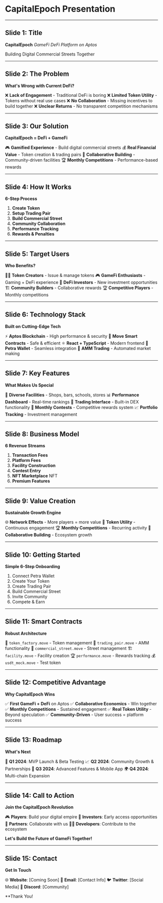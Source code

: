# CapitalEpoch Presentation

---

## Slide 1: Title
**CapitalEpoch**
*GameFi DeFi Platform on Aptos*

Building Digital Commercial Streets Together

---

## Slide 2: The Problem
**What's Wrong with Current DeFi?**

❌ **Lack of Engagement** - Traditional DeFi is boring
❌ **Limited Token Utility** - Tokens without real use cases
❌ **No Collaboration** - Missing incentives to build together
❌ **Unclear Returns** - No transparent competition mechanisms


---

## Slide 3: Our Solution
**CapitalEpoch = DeFi + GameFi**

🎮 **Gamified Experience** - Build digital commercial streets
💰 **Real Financial Value** - Token creation & trading pairs
🤝 **Collaborative Building** - Community-driven facilities
🏆 **Monthly Competitions** - Performance-based rewards


---

## Slide 4: How It Works
**6-Step Process**

1. **Create Token**
2. **Setup Trading Pair**
3. **Build Commercial Street**
4. **Community Collaboration**
5. **Performance Tracking**
6. **Rewards & Penalties**

---

## Slide 5: Target Users
**Who Benefits?**

👨‍💼 **Token Creators** - Issue & manage tokens
🎮 **GameFi Enthusiasts** - Gaming + DeFi experience
💼 **DeFi Investors** - New investment opportunities
🏗️ **Community Builders** - Collaborative rewards
🏆 **Competitive Players** - Monthly competitions

---

## Slide 6: Technology Stack
**Built on Cutting-Edge Tech**

⚡ **Aptos Blockchain** - High performance & security
📝 **Move Smart Contracts** - Safe & efficient
⚛️ **React + TypeScript** - Modern frontend
🔗 **Petra Wallet** - Seamless integration
🤖 **AMM Trading** - Automated market making

---

## Slide 7: Key Features
**What Makes Us Special**

🏪 **Diverse Facilities** - Shops, bars, schools, stores
📊 **Performance Dashboard** - Real-time rankings
💱 **Trading Interface** - Built-in DEX functionality
🎯 **Monthly Contests** - Competitive rewards system
📈 **Portfolio Tracking** - Investment management

---

## Slide 8: Business Model
**6 Revenue Streams**

1. **Transaction Fees**
2. **Platform Fees**
3. **Facility Construction**
4. **Contest Entry**
5. **NFT Marketplace** NFT
6. **Premium Features**

---

## Slide 9: Value Creation
**Sustainable Growth Engine**

🌐 **Network Effects** - More players = more value
🔄 **Token Utility** - Continuous engagement
🏆 **Monthly Competitions** - Recurring activity
🤝 **Collaborative Building** - Ecosystem growth


---

## Slide 10: Getting Started
**Simple 6-Step Onboarding**

1. Connect Petra Wallet
2. Create Your Token
3. Create Trading Pair
4. Build Commercial Street
5. Invite Community
6. Compete & Earn

---

## Slide 11: Smart Contracts
**Robust Architecture**

📄 `token_factory.move` - Token management
💱 `trading_pair.move` - AMM functionality
🏪 `commercial_street.move` - Street management
🏗️ `facility.move` - Facility creation
🏆 `performance.move` - Rewards tracking
💰 `usdt_mock.move` - Test token

---

## Slide 12: Competitive Advantage
**Why CapitalEpoch Wins**

✅ **First GameFi + DeFi** on Aptos
✅ **Collaborative Economics** - Win together
✅ **Monthly Competitions** - Sustained engagement
✅ **Real Token Utility** - Beyond speculation
✅ **Community-Driven** - User success = platform success

---

## Slide 13: Roadmap
**What's Next**

🚀 **Q1 2024**: MVP Launch & Beta Testing
📈 **Q2 2024**: Community Growth & Partnerships
🌟 **Q3 2024**: Advanced Features & Mobile App
🌍 **Q4 2024**: Multi-chain Expansion

---

## Slide 14: Call to Action
**Join the CapitalEpoch Revolution**

🎮 **Players**: Build your digital empire
💼 **Investors**: Early access opportunities
🤝 **Partners**: Collaborate with us
👨‍💻 **Developers**: Contribute to the ecosystem

**Let's Build the Future of GameFi Together!**

---

## Slide 15: Contact
**Get In Touch**

🌐 **Website**: [Coming Soon]
📧 **Email**: [Contact Info]
🐦 **Twitter**: [Social Media]
💬 **Discord**: [Community]

**Thank You!